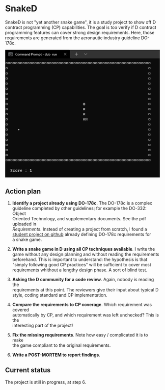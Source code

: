 # SnakeD

SnakeD is not "yet another snake game", it is a study project to show off D  
contract programming (CP) capabilities. The goal is too verify if D contract  
programming features can cover strong design requirements. Here, those  
requirements are generated from the aeronautic industry guideline DO-178c.  

![Screenshot](https://raw.githubusercontent.com/Fr3nchK1ss/SnakeD/master/screenshot.png)

## Action plan

1. **Identify a project already using DO-178c**. The DO-178c is a complex  
    guideline completed by other guidelines; for example the DO-332: Object  
    Oriented Technology, and supplementary documents. See the pdf uploaded in  
    *Requirements*. Instead of creating a project from scratch, I found a  
    [student project on github](https://github.com/DarkMiMolle/AdaSnake) already defining DO-178c requirements for  
     a snake game.  
	
2. **Write a snake game in D using all CP techniques available**. I write the  
    game without any design planning and without reading the requirements  
    beforehand. This is important to understand: the hypothesis is that "simply
    following good CP practices" will be sufficient to cover most requirements
    whithout a lengthy design phase. A sort of blind test.
	
3. **Asking the D community for a code review**. Again, nobody is reading the  
    requirements at this point. The reviewers give their input about typical
    D style, coding standard and CP implementation.
	
4. **Compare the requirements to CP coverage**. Which requirement was covered  
    automatically by CP, and which requirement was left unchecked? This is the  
    interesting part of the project!  
	
5. **Fix the missing requirements**. Note how easy / complicated it is to make  
    the game compliant to the original requirements.
	
6. **Write a POST-MORTEM to report findings**.  

## Current status

The project is still in progress, at step 6.  
  

  
